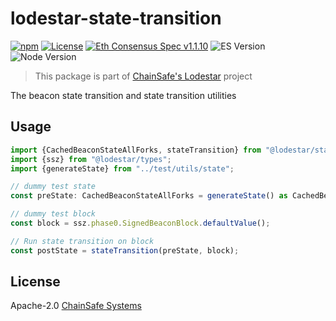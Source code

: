 # lodestar-state-transition

[![npm](https://img.shields.io/npm/v/@lodestar/state-transition)](https://www.npmjs.com/package/@lodestar/state-transition)
[![License](https://img.shields.io/badge/License-Apache%202.0-blue.svg)](https://opensource.org/licenses/Apache-2.0)
[![Eth Consensus Spec v1.1.10](https://img.shields.io/badge/ETH%20consensus--spec-1.1.10-blue)](https://github.com/ethereum/consensus-specs/releases/tag/v1.1.10)
![ES Version](https://img.shields.io/badge/ES-2021-yellow)
![Node Version](https://img.shields.io/badge/8.x-green)

> This package is part of [ChainSafe's Lodestar](https://lodestar.chainsafe.io) project

The beacon state transition and state transition utilities

## Usage

```typescript
import {CachedBeaconStateAllForks, stateTransition} from "@lodestar/state-transition";
import {ssz} from "@lodestar/types";
import {generateState} from "../test/utils/state";

// dummy test state
const preState: CachedBeaconStateAllForks = generateState() as CachedBeaconStateAllForks;

// dummy test block
const block = ssz.phase0.SignedBeaconBlock.defaultValue();

// Run state transition on block
const postState = stateTransition(preState, block);
```

## License

Apache-2.0 [ChainSafe Systems](https://chainsafe.io)
